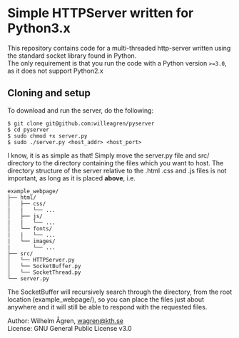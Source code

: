 # Simple HTTPServer written for Python3.x

This repository contains code for a multi-threaded http-server written using the standard socket library found in Python.<br>
The only requirement is that you run the code with a Python version ```>=3.0```, as it does not support Python2.x<br>

## Cloning and setup
To download and run the server, do the following:
```
$ git clone git@github.com:willeagren/pyserver
$ cd pyserver
$ sudo chmod +x server.py
$ sudo ./server.py <host_addr> <host_port>
```

I know, it is as simple as that! Simply move the server.py file and src/ directory to the directory containing the files which you want to host.
The directory structure of the server relative to the .html .css and .js files is not important, as long as it is placed **above**, i.e.
```
example_webpage/
├── html/
│   ├── css/
|   |   └── ...
│   ├── js/
|   |   └── ...
│   └── fonts/
|   |   └── ...
|   └── images/
|       └── ...
├── src/
│   └── HTTPServer.py
│   └── SocketBuffer.py
│   └── SocketThread.py
└── server.py
```
The SocketBuffer will recursively search through the directory, from the root location (example_webpage/), so you can place the files just about anywhere and it will still be able to respond with the requested files.

Author: Wilhelm Ågren, wagren@kth.se<br>
License: GNU General Public License v3.0
